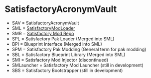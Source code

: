 # SatisfactoryAcronymVault
* SAV = SatisfactoryAcronymVault
* SML = [SatisfactoryModLoader](https://github.com/satisfactorymodding/SatisfactoryModLoader)
* SMR = [Satisfactory Mod Repo](https://ficsit.app)
* SPL = Satisfactory Pak Loader (Merged into SML)
* BPI = Blueprint Interface (Merged into SML)
* SPM = Satisfactory Pak Modding (General term for pak modding)
* SBL = Satisfactory Blueprint Library (Merged into SML)
* SMI = Satisfactory Mod Injector (discontinued)
* SMLauncher = Satisfactory Mod Launcher (still in development)
* SBS = Satisfactory Bootstrapper (still in development)
